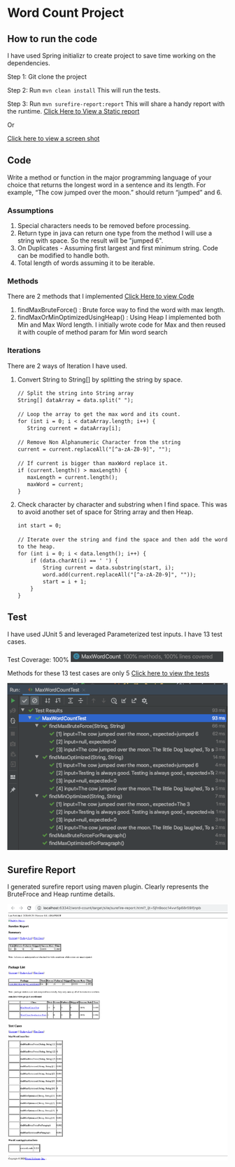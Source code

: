 # Word Count Project

## How to run the code

I have used Spring initializr to create project to save time working on the dependencies. 

  Step 1: Git clone the project 
  
  Step 2: Run `mvn clean install` This will run the tests.
  
  Step 3: Run `mvn surefire-report:report` This will share a handy report with the runtime. 
  [Click Here to View a Static report](./site/surefire-report.html)
  
  Or
  
  [Click here to view a screen shot](https://github.com/padminimandal-babylon/word-count#surefire-report)
  

## Code 
Write a method or function in the major programming language of your choice that returns the longest word in a sentence and its length. For example, “The cow jumped over the moon.” should return “jumped” and 6.

### Assumptions
 1. Special characters needs to be removed before processing.
 2. Return type in java can return one type from the method I will use a string with space. So the result will be "jumped 6".
 3. On Duplicates - Assuming first largest and first minimum string. Code can be modified to handle both.
 4. Total length of words assuming it to be iterable. 

### Methods
  There are 2 methods that I implemented [Click Here to view Code](./src/main/java/com/interview/project/wordcount/MaxWordCount.java)
   1. findMaxBruteForce() : Brute force way to find the word with max length. 
   2. findMaxOrMinOptimizedUsingHeap() : Using Heap I implemented both Min and Max Word length. I initially wrote code for Max and then reused it with couple of method param for Min word search
   
### Iterations
There are 2 ways of Iteration I have used. 
1. Convert String to String[] by splitting the string by space. 
              
    ```
    // Split the string into String array
    String[] dataArray = data.split(" ");
    
    // Loop the array to get the max word and its count.
    for (int i = 0; i < dataArray.length; i++) {
       String current = dataArray[i];
    
    // Remove Non Alphanumeric Character from the string
    current = current.replaceAll("[^a-zA-Z0-9]", "");
    
    // If current is bigger than maxWord replace it.
    if (current.length() > maxLength) {
       maxLength = current.length();
       maxWord = current;
    }
    ```
   
 2. Check character by character and substring when I find space. This was to avoid another set of space for String array and then Heap.
 
    ```
    int start = 0;
    
    // Iterate over the string and find the space and then add the word to the heap.
    for (int i = 0; i < data.length(); i++) {
        if (data.charAt(i) == ' ') {
            String current = data.substring(start, i);
            word.add(current.replaceAll("[^a-zA-Z0-9]", ""));
            start = i + 1;
        }
    }
    ```
## Test
   I have used JUnit 5 and leveraged Parameterized test inputs. I have 13 test cases. 
   
   Test Coverage: 100% ![Coverage](./documentation/images/coverage.png)
   
   Methods for these 13 test cases are only 5 [Click here to view the tests](./src/test/java/com/interview/project/wordcount/MaxWordCountTest.java)
   
   ![JUnit Test Results on IntelliJ](./documentation/images/JUnitResult.png)
   
## Surefire Report

I generated surefire report using maven plugin. Clearly represents the BruteFroce and Heap runtime details.    

![Report](./documentation/images/surefire-report.png)
   



